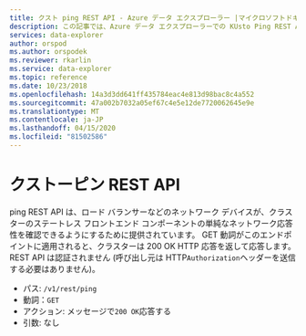 ```yaml
---
title: クスト ping REST API - Azure データ エクスプローラー |マイクロソフトドキュメント
description: この記事では、Azure データ エクスプローラーでの KUsto Ping REST API について説明します。
services: data-explorer
author: orspod
ms.author: orspodek
ms.reviewer: rkarlin
ms.service: data-explorer
ms.topic: reference
ms.date: 10/23/2018
ms.openlocfilehash: 14a3d3dd641ff435784eac4e813d98bac8c4a552
ms.sourcegitcommit: 47a002b7032a05ef67c4e5e12de7720062645e9e
ms.translationtype: MT
ms.contentlocale: ja-JP
ms.lasthandoff: 04/15/2020
ms.locfileid: "81502586"
---
```

# <a name="kusto-ping-rest-api"></a>クストーピン REST API

ping REST API は、ロード バランサーなどのネットワーク デバイスが、クラスターのステートレス フロントエンド コンポーネントの単純なネットワーク応答性を確認できるようにするために提供されています。 GET 動詞がこのエンドポイントに適用されると、クラスターは 200 OK HTTP 応答を返して応答します。 REST API は認証されません (呼び出し元は HTTP`Authorization`ヘッダーを送信する必要はありません)。

- パス: `/v1/rest/ping`
- 動詞：`GET`
- アクション: メッセージで`200 OK`応答する
- 引数: なし